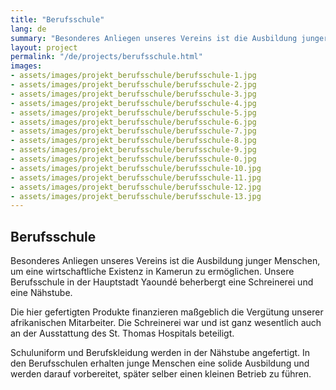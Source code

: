 ```yaml
---
title: "Berufsschule"
lang: de
summary: "Besonderes Anliegen unseres Vereins ist die Ausbildung junger Menschen, um eine wirtschaftliche Existenz in Kamerun zu ermöglichen. Unsere Berufsschule in der Hauptstadt Yaoundé beherbergt eine Schreinerei und eine Nähstube."
layout: project
permalink: "/de/projects/berufsschule.html"
images: 
- assets/images/projekt_berufsschule/berufsschule-1.jpg
- assets/images/projekt_berufsschule/berufsschule-2.jpg
- assets/images/projekt_berufsschule/berufsschule-3.jpg
- assets/images/projekt_berufsschule/berufsschule-4.jpg
- assets/images/projekt_berufsschule/berufsschule-5.jpg
- assets/images/projekt_berufsschule/berufsschule-6.jpg
- assets/images/projekt_berufsschule/berufsschule-7.jpg
- assets/images/projekt_berufsschule/berufsschule-8.jpg
- assets/images/projekt_berufsschule/berufsschule-9.jpg
- assets/images/projekt_berufsschule/berufsschule-0.jpg
- assets/images/projekt_berufsschule/berufsschule-10.jpg
- assets/images/projekt_berufsschule/berufsschule-11.jpg
- assets/images/projekt_berufsschule/berufsschule-12.jpg
- assets/images/projekt_berufsschule/berufsschule-13.jpg
---
```


## Berufsschule

Besonderes Anliegen unseres Vereins ist die Ausbildung junger Menschen, um eine wirtschaftliche Existenz in Kamerun zu ermöglichen. Unsere Berufsschule in der Hauptstadt Yaoundé beherbergt eine Schreinerei und eine Nähstube.

Die hier gefertigten Produkte finanzieren maßgeblich die Vergütung unserer afrikanischen Mitarbeiter. Die Schreinerei war und ist ganz wesentlich auch an der Ausstattung des St. Thomas Hospitals beteiligt.

Schuluniform und Berufskleidung werden in der Nähstube angefertigt. In den Berufsschulen erhalten junge Menschen eine solide Ausbildung und werden darauf vorbereitet, später selber einen kleinen Betrieb zu führen.
